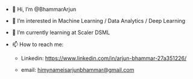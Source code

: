 - 👋 Hi, I’m @BhammarArjun
- 👀 I’m interested in Machine Learning / Data Analytics / Deep Learning  
- 🌱 I’m currently learning at Scaler DSML 
- 📫 How to reach me:

  - Linkedin: https://www.linkedin.com/in/arjun-bhammar-27a351226/

  - email: himynameisarjunbhammar@gmail.com


<!---
BhammarArjun/BhammarArjun is a ✨ special ✨ repository because its `README.md` (this file) appears on your GitHub profile.
You can click the Preview link to take a look at your changes.
--->
